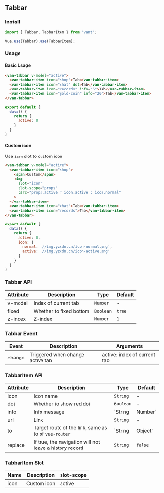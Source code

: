 ## Tabbar

### Install
``` javascript
import { Tabbar, TabbarItem } from 'vant';

Vue.use(Tabbar).use(TabbarItem);
```

### Usage

#### Basic Usage

```html
<van-tabbar v-model="active">
  <van-tabbar-item icon="shop">Tab</van-tabbar-item>
  <van-tabbar-item icon="chat" dot>Tab</van-tabbar-item>
  <van-tabbar-item icon="records" info="5">Tab</van-tabbar-item>
  <van-tabbar-item icon="gold-coin" info="20">Tab</van-tabbar-item>
</van-tabbar>
```

```javascript
export default {
  data() {
    return {
      active: 0
    }
  }
}
```

#### Custom icon
Use `icon` slot to custom icon

```html
<van-tabbar v-model="active">
  <van-tabbar-item icon="shop">
    <span>Custom</span>
    <img
      slot="icon"
      slot-scope="props"
      :src="props.active ? icon.active : icon.normal"
    >
  </van-tabbar-item>
  <van-tabbar-item icon="chat">Tab</van-tabbar-item>
  <van-tabbar-item icon="records">Tab</van-tabbar-item>
</van-tabbar>
```

```javascript
export default {
  data() {
    return {
      active: 0,
      icon: {
        normal: '//img.yzcdn.cn/icon-normal.png',
        active: '//img.yzcdn.cn/icon-active.png'
      }
    }
  }
}
```

### Tabbar API

| Attribute | Description | Type | Default |
|-----------|-----------|-----------|-------------|
| v-model | Index of current tab | `Number` | - |
| fixed | Whether to fixed bottom | `Boolean` | `true` |
| z-index | Z-index | `Number` | `1` |

### Tabbar Event

| Event | Description | Arguments |
|-----------|-----------|-----------|
| change | Triggered when change active tab | active: index of current tab |

### TabbarItem API

| Attribute | Description | Type | Default |
|-----------|-----------|-----------|-------------|
| icon | Icon name | `String` | - |
| dot | Whether to show red dot | `Boolean` | - |
| info | Info message | `String | Number` | - |
| url | Link | `String` | - |
| to | Target route of the link, same as to of `vue-router` | `String | Object` | - |
| replace | If true, the navigation will not leave a history record | `String` | `false` |

### TabbarItem Slot

| Name | Description | slot-scope |
|-----------|-----------|-----------|
| icon | Custom icon | active |
